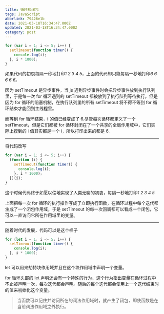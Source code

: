 ```yaml
---
title: 循环和闭包
tags: JavaScript
abbrlink: 79426e1b
date: 2021-03-18T16:34:47.000Z
updated: 2021-03-18T16:34:47.000Z
category: post
---
```


```javascript
for (var i = 1; i <= 5; i++) {
  setTimeout(function timer() {
    console.log(i);
  }, i * 1000);
}
```

如果代码的初衷每隔一秒地打印*1 2 3 4 5*，上面的代码却只能每隔一秒地打印*6 6 6 6 6*。

<!-- more -->

因为 setTimeout 是异步事件，当 js 遇到异步事件时会把异步事件放到执行队列里，于是每一次 for 循环遇到的 setTimeout 都被放到了执行队列等待执行，但是因为 for 循环的阻塞机制，在执行队列里的所有 setTimeout 将不得不等到 for 循环结束才能回到主线程里。

而等到 for 循环结束，i 的值已经变成了 6.尽管每次循环都定义了一个 setTimeout，但是它们都被 for 循环封闭在了一个共享的全局作用域中，它们实际上摸到的 i 值其实都是一个 i，所以打印出来的都是 6.

---

将代码改写

```javascript
for (var i = 1; i <= 5; i++) {
  (function (i) {
    setTimeout(function timer() {
      console.log(i);
    }, i * 1000);
  })(i);
}
```

这个时候代码终于如愿以偿地实现了人类无聊的初衷，每隔一秒地打印*1 2 3 4 5*

上面把每一次 for 循环的执行操作写成了立即执行函数，在循环过程中每个迭代都生成了一个闭包作用域，于是 setTimeout 的每一次回调都可以看成一个闭包，它可以一直访问它所在作用域里的变量。

---

随着时代的发展，代码可以是这个样子

```javascript
for (let i = 1; i <= 5; i++) {
  setTimeout(function timer() {
    console.log(i);
  }, i * 1000);
}
```

let 可以用来劫持块作用域并且在这个块作用域中声明一个变量。

for 循环头部的 let 声明还会有一个特殊的行为，这个行为指出变量在循环过程中不止被声明一次，每次迭代都会声明。随后的每个迭代都会使用上一个迭代结束时的值来初始化这个变量。

> 当函数可以记住并访问所在的词法作用域时，就产生了闭包，即使函数是在当前词法作用域之外执行。
